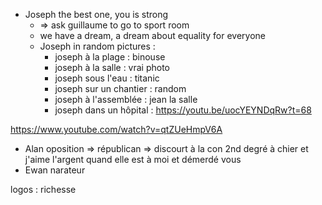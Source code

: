 - Joseph the best one, you is strong 
	- => ask guillaume to go to sport room
	- we have a dream, a dream about equality for everyone
	- Joseph in random pictures  :
		- joseph à la plage : binouse 
		- joseph à la salle : vrai photo
		- joseph sous l'eau : titanic
		- joseph sur un chantier : random 
		- joseph à l'assemblée : jean la salle 
		- joseph dans un hôpital : https://youtu.be/uocYEYNDqRw?t=68

https://www.youtube.com/watch?v=qtZUeHmpV6A

- Alan oposition => républican => discourt à la con 2nd degré à chier et j'aime l'argent quand elle est à moi et démerdé vous  
- Ewan narateur

logos : richesse 